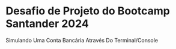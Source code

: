 # Desafio de Projeto do Bootcamp Santander 2024
Simulando Uma Conta Bancária Através Do Terminal/Console
